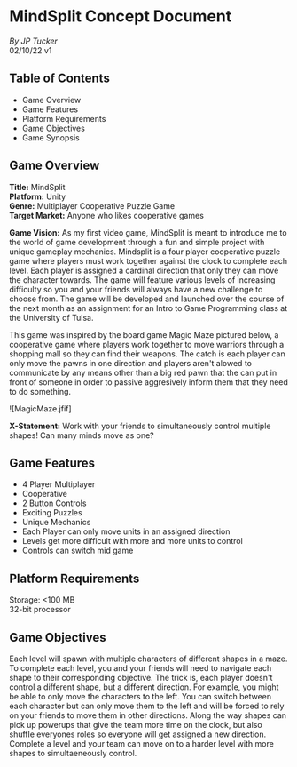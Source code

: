 # MindSplit Concept Document
*By JP Tucker*  
02/10/22 v1
## Table of Contents
- Game Overview  
- Game Features  
- Platform Requirements  
- Game Objectives  
- Game Synopsis  

## Game Overview
**Title:** MindSplit  
**Platform:** Unity  
**Genre:** Multiplayer Cooperative Puzzle Game  
**Target Market:** Anyone who likes cooperative games  

**Game Vision:** As my first video game, MindSplit is meant to introduce me to the world of game development through a fun and simple project with unique gameplay mechanics. Mindsplit is a four player cooperative puzzle game where players must work together against the clock to complete each level. Each player is assigned a cardinal direction that only they can move the character towards. The game will feature various levels of increasing difficulty so you and your friends will always have a new challenge to choose from. The game will be developed and launched over the course of the next month as an assignment for an Intro to Game Programming class at the University of Tulsa.

This game was inspired by the board game Magic Maze pictured below, a cooperative game where players work together to move warriors through a shopping mall so they can find their weapons. The catch is each player can only move the pawns in one direction and players aren't alowed to communicate by any means other than a big red pawn that the can put in front of someone in order to passive aggresively inform them that they need to do something.

![MagicMaze.jfif]

**X-Statement:** Work with your friends to simultaneously control multiple shapes! Can many minds move as one?

## Game Features
- 4 Player Multiplayer
- Cooperative
- 2 Button Controls
- Exciting Puzzles
- Unique Mechanics
- Each Player can only move units in an assigned direction
- Levels get more difficult with more and more units to control
- Controls can switch mid game

## Platform Requirements
Storage: <100 MB  
32-bit processor

## Game Objectives
Each level will spawn with multiple characters of different shapes in a maze. To complete each level, you and your friends will need to navigate each shape to their corresponding objective. The trick is, each player doesn't control a different shape, but a different direction. For example, you might be able to only move the characters to the left. You can switch between each character but can only move them to the left and will be forced to rely on your friends to move them in other directions. Along the way shapes can pick up powerups that give the team more time on the clock, but also shuffle everyones roles so everyone will get assigned a new direction. Complete a level and your team can move on to a harder level with more shapes to simultaeneously control.



